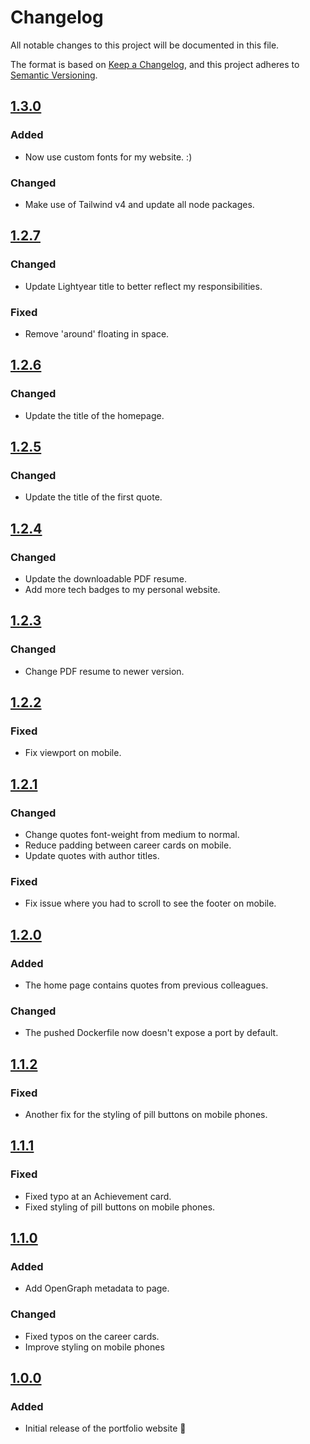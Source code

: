 # Changelog

All notable changes to this project will be documented in this file.

The format is based on [Keep a Changelog](https://keepachangelog.com/en/1.1.0/),
and this project adheres to [Semantic Versioning](https://semver.org/spec/v2.0.0.html).

## [1.3.0]

### Added

- Now use custom fonts for my website. :)

### Changed

- Make use of Tailwind v4 and update all node packages.

## [1.2.7]

### Changed

- Update Lightyear title to better reflect my responsibilities.

### Fixed

- Remove 'around' floating in space.

## [1.2.6]

### Changed

- Update the title of the homepage.

## [1.2.5]

### Changed

- Update the title of the first quote.

## [1.2.4]

### Changed

- Update the downloadable PDF resume.
- Add more tech badges to my personal website.

## [1.2.3]

### Changed

- Change PDF resume to newer version.

## [1.2.2]

### Fixed

- Fix viewport on mobile.

## [1.2.1]

### Changed

- Change quotes font-weight from medium to normal.
- Reduce padding between career cards on mobile.
- Update quotes with author titles.

### Fixed

- Fix issue where you had to scroll to see the footer on mobile.

## [1.2.0]

### Added

- The home page contains quotes from previous colleagues.

### Changed

- The pushed Dockerfile now doesn't expose a port by default.

## [1.1.2]

### Fixed

- Another fix for the styling of pill buttons on mobile phones.

## [1.1.1]

### Fixed

- Fixed typo at an Achievement card.
- Fixed styling of pill buttons on mobile phones.

## [1.1.0]

### Added

- Add OpenGraph metadata to page.

### Changed

- Fixed typos on the career cards.
- Improve styling on mobile phones

## [1.0.0]

### Added

- Initial release of the portfolio website 🎉


[Unreleased]: https://github.com/JoostVisser/personal-website/compare/1.3.0...HEAD
[1.3.0]: https://github.com/JoostVisser/personal-website/tree/1.2.7
[1.2.7]: https://github.com/JoostVisser/personal-website/tree/1.2.7
[1.2.6]: https://github.com/JoostVisser/personal-website/tree/1.2.6
[1.2.5]: https://github.com/JoostVisser/personal-website/tree/1.2.5
[1.2.4]: https://github.com/JoostVisser/personal-website/tree/1.2.4
[1.2.3]: https://github.com/JoostVisser/personal-website/tree/1.2.3
[1.2.2]: https://github.com/JoostVisser/personal-website/tree/1.2.2
[1.2.1]: https://github.com/JoostVisser/personal-website/tree/1.2.1
[1.2.0]: https://github.com/JoostVisser/personal-website/tree/1.2.0
[1.1.2]: https://github.com/JoostVisser/personal-website/tree/1.1.2
[1.1.1]: https://github.com/JoostVisser/personal-website/tree/1.1.1
[1.1.0]: https://github.com/JoostVisser/personal-website/tree/1.1.0
[1.0.0]: https://github.com/JoostVisser/personal-website/tree/1.0.0
